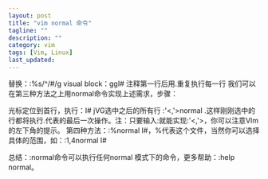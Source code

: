 ```yaml
---
layout: post
title: "vim normal 命令"
tagline: ""
description: ""
category: vim
tags: [Vim, Linux]
last_updated: 
---
```



替换：:%s/^/#/g
visual block：gg<Ctrl-v>I#<Esc>
注释第一行后用.重复执行每一行
我们可以在第三种方法之上用normal命令实现上述需求，步骤：

光标定位到首行，执行：I#<Esc>
jVG选中之后的所有行
:'<,'>normal .这样刚刚选中的行都将执行.代表的最后一次操作。注：只要输入:就能实现:'<,'>，你可以注意VIm的左下角的提示。
第四种方法：:%normal I#，%代表这个文件，当然你可以选择具体的范围，如：:1,4normal I#

总结：:normal命令可以执行任何normal 模式下的命令，更多帮助：:help normal。
